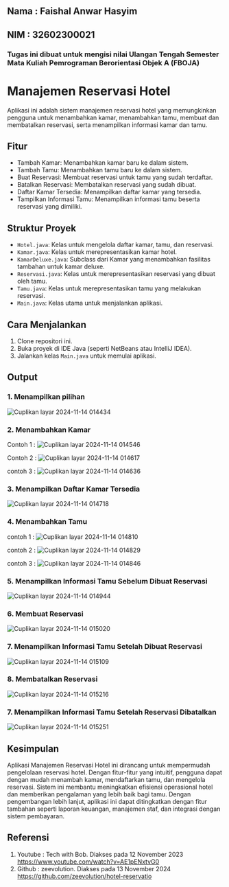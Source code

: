 ## Nama : Faishal Anwar Hasyim
## NIM : 32602300021

### Tugas ini dibuat untuk mengisi nilai Ulangan Tengah Semester Mata Kuliah Pemrograman Berorientasi Objek A (FBOJA)

# Manajemen Reservasi Hotel

Aplikasi ini adalah sistem manajemen reservasi hotel yang memungkinkan pengguna untuk menambahkan kamar, menambahkan tamu, membuat dan membatalkan reservasi, serta menampilkan informasi kamar dan tamu.

## Fitur

- Tambah Kamar: Menambahkan kamar baru ke dalam sistem.
- Tambah Tamu: Menambahkan tamu baru ke dalam sistem.
- Buat Reservasi: Membuat reservasi untuk tamu yang sudah terdaftar.
- Batalkan Reservasi: Membatalkan reservasi yang sudah dibuat.
- Daftar Kamar Tersedia: Menampilkan daftar kamar yang tersedia.
- Tampilkan Informasi Tamu: Menampilkan informasi tamu beserta reservasi yang dimiliki.

## Struktur Proyek

- `Hotel.java`: Kelas untuk mengelola daftar kamar, tamu, dan reservasi.
- `Kamar.java`: Kelas untuk merepresentasikan kamar hotel.
- `KamarDeluxe.java`: Subclass dari Kamar yang menambahkan fasilitas tambahan untuk kamar deluxe.
- `Reservasi.java`: Kelas untuk merepresentasikan reservasi yang dibuat oleh tamu.
- `Tamu.java`: Kelas untuk merepresentasikan tamu yang melakukan reservasi.
- `Main.java`: Kelas utama untuk menjalankan aplikasi.

## Cara Menjalankan

1. Clone repositori ini.
2. Buka proyek di IDE Java (seperti NetBeans atau IntelliJ IDEA).
3. Jalankan kelas `Main.java` untuk memulai aplikasi.

## Output
### 1. Menampilkan pilihan
![Cuplikan layar 2024-11-14 014434](https://github.com/user-attachments/assets/9490fb20-7415-45f7-9656-3a9e3c893e77)

### 2. Menambahkan Kamar

Contoh 1 :
![Cuplikan layar 2024-11-14 014546](https://github.com/user-attachments/assets/a6102aca-330a-4c2b-82d9-f296a27a4569)

Contoh 2 :
![Cuplikan layar 2024-11-14 014617](https://github.com/user-attachments/assets/338480a7-e73c-4b9e-b7f8-847bbcfd0433)

contoh 3 : 
![Cuplikan layar 2024-11-14 014636](https://github.com/user-attachments/assets/1c3eb519-de59-48b8-90d6-a4470292f566)

### 3. Menampilkan Daftar Kamar Tersedia
![Cuplikan layar 2024-11-14 014718](https://github.com/user-attachments/assets/b2cc5ab2-9b57-4e66-8d1d-da082a03c1f3)

### 4. Menambahkan Tamu

contoh 1 : 
![Cuplikan layar 2024-11-14 014810](https://github.com/user-attachments/assets/a085806a-6eac-4af9-a119-717c9ef6afce)

contoh 2 :
![Cuplikan layar 2024-11-14 014829](https://github.com/user-attachments/assets/22723642-0154-4d13-88d1-6dd5eeac37ce)

contoh 3 :
![Cuplikan layar 2024-11-14 014846](https://github.com/user-attachments/assets/441283a8-9e20-4a92-91ae-11b38b39734e)

### 5. Menampilkan Informasi Tamu Sebelum Dibuat Reservasi
![Cuplikan layar 2024-11-14 014944](https://github.com/user-attachments/assets/19b6f38b-5d18-4b96-9b18-740c48168175)

### 6. Membuat Reservasi
![Cuplikan layar 2024-11-14 015020](https://github.com/user-attachments/assets/56a39d3a-bbf5-4e2b-9b2b-f24b58899969)

### 7. Menampilkan Informasi Tamu Setelah Dibuat Reservasi
![Cuplikan layar 2024-11-14 015109](https://github.com/user-attachments/assets/530adb74-6614-4ca1-b483-c936a0b12d32)

### 8. Membatalkan Reservasi
![Cuplikan layar 2024-11-14 015216](https://github.com/user-attachments/assets/c9379db4-3523-4b6a-8e14-a5de26013c65)

### 7. Menampilkan Informasi Tamu Setelah Reservasi Dibatalkan
![Cuplikan layar 2024-11-14 015251](https://github.com/user-attachments/assets/f5c2124e-a62a-4c82-b1e0-09dc986c482e)

## Kesimpulan
Aplikasi Manajemen Reservasi Hotel ini dirancang untuk mempermudah pengelolaan reservasi hotel. Dengan fitur-fitur yang intuitif, pengguna dapat dengan mudah menambah kamar, mendaftarkan tamu, dan mengelola reservasi. Sistem ini membantu meningkatkan efisiensi operasional hotel dan memberikan pengalaman yang lebih baik bagi tamu. Dengan pengembangan lebih lanjut, aplikasi ini dapat ditingkatkan dengan fitur tambahan seperti laporan keuangan, manajemen staf, dan integrasi dengan sistem pembayaran.

## Referensi
1. Youtube : Tech with Bob. Diakses pada 12 November 2023 https://www.youtube.com/watch?v=AE1pENxtvG0
2. Github : zeevolution. Diakses pada 13 November 2024 https://github.com/zeevolution/hotel-reservatio
